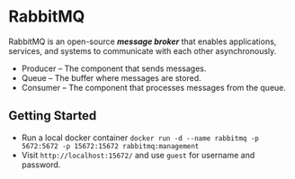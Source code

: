 # RabbitMQ

RabbitMQ is an open-source **_message broker_** that enables applications, services, and systems to communicate with each other asynchronously.

- Producer – The component that sends messages.
- Queue – The buffer where messages are stored.
- Consumer – The component that processes messages from the queue.

## Getting Started

- Run a local docker container `docker run -d --name rabbitmq -p 5672:5672 -p 15672:15672 rabbitmq:management`
- Visit `http://localhost:15672/` and use `guest` for username and password.
